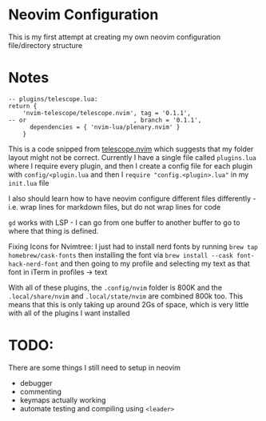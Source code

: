 # Neovim Configuration

This is my first attempt at creating my own neovim configuration file/directory structure

# Notes
```
-- plugins/telescope.lua:
return {
    'nvim-telescope/telescope.nvim', tag = '0.1.1',
-- or                              , branch = '0.1.1',
      dependencies = { 'nvim-lua/plenary.nvim' }
    }
```
This is a code snipped from [telescope.nvim](https://github.com/nvim-telescope/telescope.nvim) which suggests that my folder layout might not be correct. Currently I have a single file called `plugins.lua` where I require every plugin, and then I create a config file for each plugin with `config/<plugin.lua` and then I `require "config.<plugin>.lua"` in my `init.lua` file

I also should learn how to have neovim configure different files differently - i.e. wrap lines for markdown files, but do not wrap lines for code

`gd` works with LSP - I can go from one buffer to another buffer to go to where that thing is defined.


Fixing Icons for Nvimtree: I just had to install nerd fonts by running `brew tap homebrew/cask-fonts` then
installing the font via `brew install --cask font-hack-nerd-font` and then going to my profile and selecting
my text as that font in iTerm in profiles -> text

With all of these plugins, the `.config/nvim` folder is 800K and the `.local/share/nvim` and `.local/state/nvim` are combined 800k too.
This means that this is only taking up around 2Gs of space, which is very little with all of the plugins I want installed

# TODO:

There are some things I still need to setup in neovim
- debugger
- commenting
- keymaps actually working
- automate testing and compiling using `<leader>`
